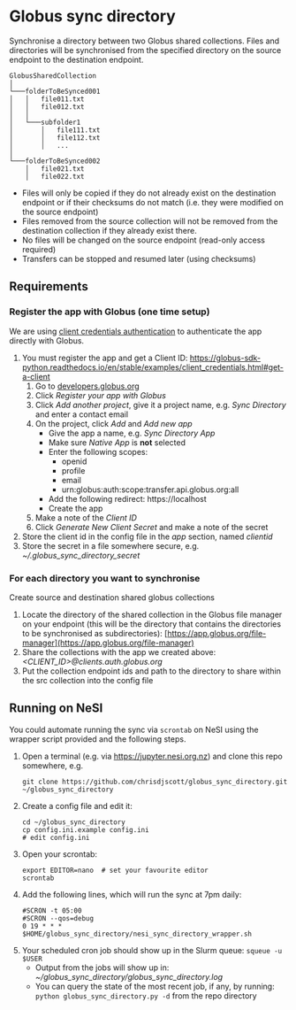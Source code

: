 # Globus sync directory

Synchronise a directory between two Globus shared collections. Files and
directories will be synchronised from the specified directory on the source
endpoint to the destination endpoint.

```
GlobusSharedCollection
│
└───folderToBeSynced001
│   │   file011.txt
│   │   file012.txt
│   │
│   └───subfolder1
│       │   file111.txt
│       │   file112.txt
│       │   ...
│   
└───folderToBeSynced002
    │   file021.txt
    │   file022.txt
```

* Files will only be copied if they do not already exist on the destination
  endpoint or if their checksums do not match (i.e. they were modified on the
  source endpoint)
* Files removed from the source collection will not be removed from the
  destination collection if they already exist there.
* No files will be changed on the source endpoint (read-only access required)
* Transfers can be stopped and resumed later (using checksums)

## Requirements

### Register the app with Globus (one time setup)

We are using [client credentials authentication](https://globus-sdk-python.readthedocs.io/en/stable/examples/client_credentials.html) to authenticate the app directly with Globus.

1. You must register the app and get a Client ID: https://globus-sdk-python.readthedocs.io/en/stable/examples/client_credentials.html#get-a-client
   1. Go to [developers.globus.org](https://developers.globus.org/)
   2. Click *Register your app with Globus*
   3. Click *Add another project*, give it a project name, e.g. *Sync Directory* and enter a contact email
   4. On the project, click *Add* and *Add new app*
      * Give the app a name, e.g. *Sync Directory App*
      * Make sure *Native App* is **not** selected
      * Enter the following scopes: 
        - openid
        - profile
        - email
        - urn:globus:auth:scope:transfer.api.globus.org:all
      * Add the following redirect: https://localhost
      * Create the app
   5. Make a note of the *Client ID*
   6. Click *Generate New Client Secret* and make a note of the secret
3. Store the client id in the config file in the *app* section, named *clientid*
4. Store the secret in a file somewhere secure, e.g. *~/.globus_sync_directory_secret*

### For each directory you want to synchronise

Create source and destination shared globus collections

1. Locate the directory of the shared collection in the Globus file manager on
   your endpoint (this will be the directory that contains the directories to
   be synchronised as subdirectories): [https://app.globus.org/file-manager](https://app.globus.org/file-manager)
2. Share the collections with the app we created above: *<CLIENT_ID>@clients.auth.globus.org*
3. Put the collection endpoint ids and path to the directory to share within the src collection into the config file

## Running on NeSI

You could automate running the sync via `scrontab` on NeSI using the wrapper script provided and the following steps.

1. Open a terminal (e.g. via https://jupyter.nesi.org.nz) and clone this repo somewhere, e.g.
   ```
   git clone https://github.com/chrisdjscott/globus_sync_directory.git ~/globus_sync_directory
   ```
2. Create a config file and edit it:
   ```
   cd ~/globus_sync_directory
   cp config.ini.example config.ini
   # edit config.ini
   ```
3. Open your scrontab:
   ```
   export EDITOR=nano  # set your favourite editor
   scrontab
   ```
4. Add the following lines, which will run the sync at 7pm daily:
   ```
   #SCRON -t 05:00
   #SCRON --qos=debug
   0 19 * * * $HOME/globus_sync_directory/nesi_sync_directory_wrapper.sh
   ```
5. Your scheduled cron job should show up in the Slurm queue: `squeue -u $USER`
   - Output from the jobs will show up in: *~/globus_sync_directory/globus_sync_directory.log*
   - You can query the state of the most recent job, if any, by running: `python globus_sync_directory.py -d` from the repo directory
